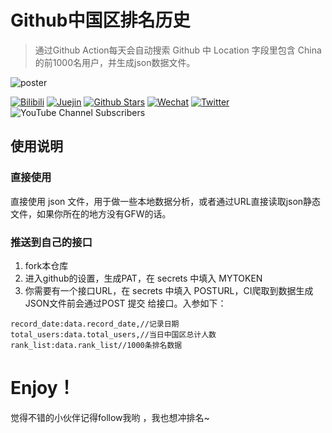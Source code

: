 # Github中国区排名历史

> 通过Github Action每天会自动搜索 Github 中 Location 字段里包含 China 的前1000名用户，并生成json数据文件。

![poster](README.assets/poster.jpg)

<p>

[![Bilibili](https://img.shields.io/badge/dynamic/json?labelColor=FE7398&logo=bilibili&logoColor=white&label=哔哩哔哩&color=00aeec&query=%24.data.totalSubs&url=https%3A%2F%2Fapi.spencerwoo.com%2Fsubstats%2F%3Fsource%3Dbilibili%26queryKey%3D422646817)](https://space.bilibili.com/422646817)
[![Juejin](https://img.shields.io/badge/dynamic/json?label=稀土掘金&logo=bytedance&logoColor=white&query=%24.data.follower_count&url=https%3A%2F%2Fapi.juejin.cn%2Fuser_api%2Fv1%2Fuser%2Fget%3Fuser_id%3D2955079655898093)](https://juejin.cn/user/2955079655898093)
[![Github Stars](https://img.shields.io/github/stars/ezshine?color=faf408&label=Github%20Star&logo=github)](https://github.com/ezshine)
[![Wechat](https://img.shields.io/badge/-%E5%A4%A7%E5%B8%85%E8%80%81%E7%8C%BF-07c160?logo=wechat&logoColor=white&label=公众号)](https://open.weixin.qq.com/qr/code?username=ezfullstack)
[![Twitter](https://img.shields.io/twitter/url/https/twitter.com/ezshine.svg?style=social&label=Follow%20%40ezshine)](https://twitter.com/ezshine)
![YouTube Channel Subscribers](https://img.shields.io/youtube/channel/subscribers/UCNxA8E0jYm1vGTz0otLh4Lg)
  
</p>


## 使用说明



### 直接使用

直接使用  json 文件，用于做一些本地数据分析，或者通过URL直接读取json静态文件，如果你所在的地方没有GFW的话。



### 推送到自己的接口

1. fork本仓库
2. 进入github的设置，生成PAT，在 secrets 中填入 MYTOKEN
3. 你需要有一个接口URL，在 secrets 中填入 POSTURL，CI爬取到数据生成JSON文件前会通过POST 提交 给接口。入参如下：

~~~
record_date:data.record_date,//记录日期
total_users:data.total_users,//当日中国区总计人数
rank_list:data.rank_list//1000条排名数据
~~~



# **Enjoy！**

觉得不错的小伙伴记得follow我哟 ，我也想冲排名~
